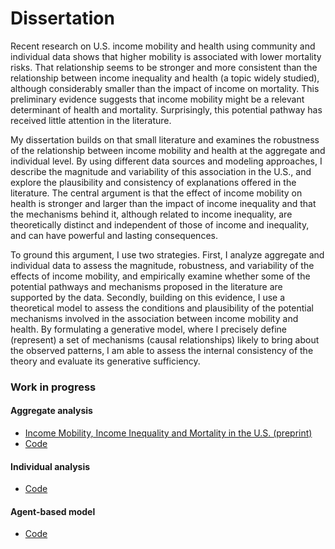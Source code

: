
# Dissertation

Recent research on U.S. income mobility and health using community and individual data shows that higher mobility is associated with lower mortality risks. That relationship seems to be stronger and more consistent than the relationship between income inequality and health (a topic widely studied), although considerably smaller than the impact of income on mortality. This preliminary evidence suggests that income mobility might be a relevant determinant of health and mortality. Surprisingly, this potential pathway has received little attention in the literature.

My dissertation builds on that small literature and examines the robustness of the relationship between income mobility and health at the aggregate and individual level. By using different data sources and modeling approaches, I describe the magnitude and variability of this association in the U.S., and explore the plausibility and consistency of explanations offered in the literature. The central argument is that the effect of income mobility on health is stronger and larger than the impact of income inequality and that the mechanisms behind it, although related to income inequality, are theoretically distinct and independent of those of income and inequality, and can have powerful and lasting consequences.

To ground this argument, I use two strategies. First, I analyze aggregate and individual data to assess the magnitude, robustness, and variability of the effects of income mobility, and empirically examine whether some of the potential pathways and mechanisms proposed in the literature are supported by the data. Secondly, building on this evidence, I use a theoretical model to assess the conditions and plausibility of the potential mechanisms involved in the association between income mobility and health. By formulating a generative model, where I precisely define (represent) a set of mechanisms (causal relationships) likely to bring about the observed patterns, I am able to assess the internal consistency of the theory and evaluate its generative sufficiency.

###  Work in progress

#### Aggregate analysis

- [Income Mobility, Income Inequality and Mortality in the U.S. (preprint)](https://osf.io/preprints/socarxiv/gdz2a)
- [Code](ch02)

#### Individual analysis

- [Code](ch03)

#### Agent-based model

- [Code](ch04)

<!-- ### Related projects

- Working Paper: *Addressing the Longevity Gap between the Rich and Poor:The Role of Social Mobility*
 - [Exploratory Data Analysis (EDA) Chetty's data](related_projects/health_inequality_project/notebooks/eda_chetty.ipynb)
 - [Machine Learning (ML) exploration](related_projects/health_inequality_project/notebooks/ml_chetty.ipynb)
 - [INLA models](related_projects/health_inequality_project/notebooks/inla_chetty_quartiles.ipynb)

 -->
